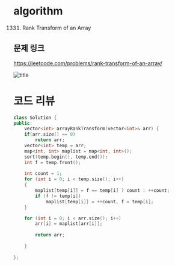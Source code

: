 ﻿# algorithm
1331. Rank Transform of an Array

## 문제 링크  
https://leetcode.com/problems/rank-transform-of-an-array/

![title](https://github.com/jungmin3834/algorithm/blob/master/image/rank-transform-of-an-array.png)

# 코드 리뷰 
```cpp
class Solution {
public:
    vector<int> arrayRankTransform(vector<int>& arr) {
    if(arr.size() == 0)
        return arr;
    vector<int> temp = arr;
	map<int, int> maplist = map<int, int>();
	sort(temp.begin(), temp.end());
	int f = temp.front();
	
	int count = 1;
	for (int i = 0; i < temp.size(); i++)
	{
        maplist[temp[i]] = f == temp[i] ? count : ++count;
		if (f != temp[i])
			maplist[temp[i]] = ++count, f = temp[i];
	}

	for (int i = 0; i < arr.size(); i++)
		arr[i] = maplist[arr[i]];
   
        return arr;
            
    }
    
};
```
